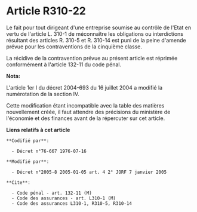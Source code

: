 # Article R310-22

Le fait pour tout dirigeant d'une entreprise soumise au contrôle de l'Etat en vertu de l'article L. 310-1 de méconnaître les
obligations ou interdictions résultant des articles R. 310-5 et R. 310-14 est puni de la peine d'amende prévue pour les
contraventions de la cinquième classe.

La récidive de la contravention prévue au présent article est réprimée conformément à l'article 132-11 du code pénal.

**Nota:**

L'article 1er I du décret 2004-693 du 16 juillet 2004 a modifié la numérotation de la section IV. 

Cette modification étant incompatible avec la table des matières nouvellement créée, il faut attendre des précisions du
ministère de l'économie et des finances avant de la répercuter sur cet article.

**Liens relatifs à cet article**

	**Codifié par**:

	  - Décret n°76-667 1976-07-16

	**Modifié par**:

	  - Décret n°2005-8 2005-01-05 art. 4 2° JORF 7 janvier 2005

	**Cite**:

	  - Code pénal - art. 132-11 (M)
	  - Code des assurances - art. L310-1 (M)
	  - Code des assurances L310-1, R310-5, R310-14

